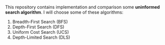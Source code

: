 This repository contains implementation and comparison some **uninformed search algorithm**. I will choose some of these algorithms:
1. Breadth-First Search (BFS)
2. Depth-First Search (DFS)
3. Uniform Cost Search (UCS)
4. Depth-Limited Search (DLS)


